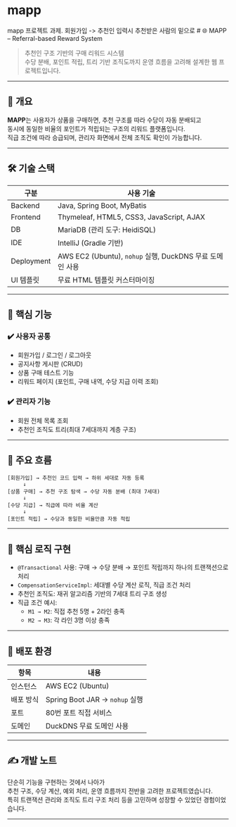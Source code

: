 # mapp
mapp 프로젝트 과제.
회원가입 -> 추천인 입력시 추천받은 사람의 밑으로 # 🌐 MAPP – Referral-based Reward System

> 추천인 구조 기반의 구매 리워드 시스템  
> 수당 분배, 포인트 적립, 트리 기반 조직도까지 운영 흐름을 고려해 설계한 웹 프로젝트입니다.

---

## 📌 개요

**MAPP**는 사용자가 상품을 구매하면, 추천 구조를 따라 수당이 자동 분배되고  
동시에 동일한 비율의 포인트가 적립되는 구조의 리워드 플랫폼입니다.  
직급 조건에 따라 승급되며, 관리자 화면에서 전체 조직도 확인이 가능합니다.

---

## 🛠️ 기술 스택

| 구분         | 사용 기술 |
|--------------|-----------|
| Backend      | Java, Spring Boot, MyBatis |
| Frontend     | Thymeleaf, HTML5, CSS3, JavaScript, AJAX |
| DB           | MariaDB (관리 도구: HeidiSQL) |
| IDE          | IntelliJ (Gradle 기반) |
| Deployment   | AWS EC2 (Ubuntu), `nohup` 실행, DuckDNS 무료 도메인 사용 |
| UI 템플릿     | 무료 HTML 템플릿 커스터마이징 |

---

## 🔑 핵심 기능

### ✔️ 사용자 공통
- 회원가입 / 로그인 / 로그아웃
- 공지사항 게시판 (CRUD)
- 상품 구매 테스트 기능
- 리워드 페이지 (포인트, 구매 내역, 수당 지급 이력 조회)

### ✔️ 관리자 기능
- 회원 전체 목록 조회
- 추천인 조직도 트리(최대 7세대까지 계층 구조)

---

## 🔄 주요 흐름

```text
[회원가입] → 추천인 코드 입력 → 하위 세대로 자동 등록  
     ↓  
[상품 구매] → 추천 구조 탐색 → 수당 자동 분배 (최대 7세대)  
     ↓  
[수당 지급] → 직급에 따라 비율 계산  
     ↓  
[포인트 적립] → 수당과 동일한 비율만큼 자동 적립
```

---

## 📐 핵심 로직 구현

- `@Transactional` 사용: 구매 → 수당 분배 → 포인트 적립까지 하나의 트랜잭션으로 처리
- `CompensationServiceImpl`: 세대별 수당 계산 로직, 직급 조건 처리
- 추천인 조직도: 재귀 알고리즘 기반의 7세대 트리 구조 생성
- 직급 조건 예시:  
  - `M1 → M2`: 직접 추천 5명 + 2라인 충족  
  - `M2 → M3`: 각 라인 3명 이상 충족

---

## 🚀 배포 환경

| 항목 | 내용 |
|------|------|
| 인스턴스 | AWS EC2 (Ubuntu) |
| 배포 방식 | Spring Boot JAR → `nohup` 실행 |
| 포트 | 80번 포트 직접 서비스 |
| 도메인 | DuckDNS 무료 도메인 사용 |

---

## ✍️ 개발 노트

단순히 기능을 구현하는 것에서 나아가  
추천 구조, 수당 계산, 예외 처리, 운영 흐름까지 전반을 고려한 프로젝트였습니다.  
특히 트랜잭션 관리와 조직도 트리 구조 처리 등을 고민하며 성장할 수 있었던 경험이었습니다.

---

